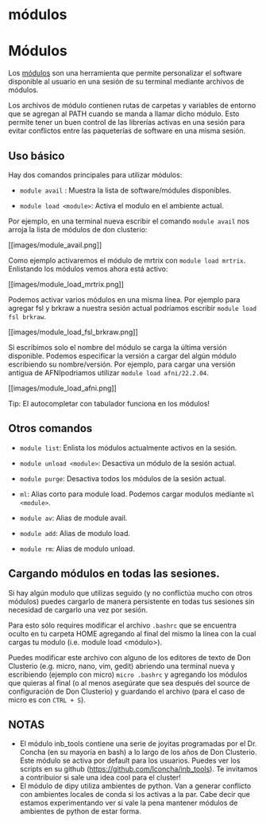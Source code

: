 módulos
========

# Módulos
Los [módulos](https://modules.readthedocs.io/en/latest/) son una herramienta que permite personalizar el software disponible al usuario en una sesión de su terminal mediante archivos de módulos. 

Los archivos de módulo contienen rutas de carpetas y variables de entorno que se agregan al PATH cuando se manda a llamar dicho módulo. Esto permite tener un buen control de las librerías activas en una sesión para evitar conflictos entre las paqueterías de software en una misma sesión.

## Uso básico

Hay dos comandos principales para utilizar módulos:

- `module avail` : Muestra la lista de software/módules disponibles.

- `module load <module>`: Activa el modulo en el ambiente actual.


Por ejemplo, en una terminal nueva escribir el comando `module avail` nos arroja la lista de módulos de don clusterio:

[[images/module_avail.png]]

Como ejemplo activaremos el módulo de mrtrix con `module load mrtrix`. Enlistando los módulos vemos ahora está activo:

[[images/module_load_mrtrix.png]]

Podemos activar varios módulos en una misma línea. Por ejemplo para agregar fsl y brkraw a nuestra sesión actual podríamos escribir `module load fsl brkraw`.

[[images/module_load_fsl_brkraw.png]]

Si escribimos solo el nombre del módulo se carga la última versión disponible. Podemos especificar la versión a cargar del algún módulo escribiendo su nombre/versión. Por ejemplo, para cargar una versión antigua de AFNIpodriamos utilizar `module load afni/22.2.04`. 

[[images/module_load_afni.png]]

Tip: El autocompletar con tabulador funciona en los módulos!

## Otros comandos
- `module list`: Enlista los módulos actualmente activos en la sesión.
- `module unload <module>`: Desactiva un módulo de la sesión actual.
- `module purge`: Desactiva todos los módulos de la sesión actual.

- `ml`: Alias corto para module load. Podemos cargar modulos mediante `ml <module>`.
- `module av`: Alias de module avail.
- `module add`: Alias de modulo load.
- `module rm`: Alias de modulo unload.

## Cargando módulos en todas las sesiones.
Si hay algún modulo que utilizas seguido (y no conflictúa mucho con otros módulos) puedes cargarlo de manera persistente en todas tus sesiones sin necesidad de cargarlo una vez por sesión. 

Para esto sólo requires modificar el archivo `.bashrc` que se encuentra oculto en tu carpeta HOME agregando al final del mismo la línea con la cual cargas tu modulo (i.e. module load <módulo>).

Puedes modificar este archivo con alguno de los editores de texto de Don Clusterio (e.g. micro, nano, vim, gedit) abriendo una terminal nueva y escribiendo (ejemplo con micro) `micro .bashrc` y agregando los módulos que quieras al final (o al menos asegúrate que sea después del source de configuración de Don Clusterio) y guardando el archivo (para el caso de micro es con `CTRL + S`).

## NOTAS
- El módulo inb_tools contiene una serie de joyitas programadas por el Dr. Concha (en su mayoría en bash) a lo largo de los años de Don Clusterio. Este módulo se activa por default para los usuarios. Puedes ver los scripts en su github (https://github.com/lconcha/inb_tools). Te invitamos a contribuior si sale una idea cool para el cluster!
- El módulo de dipy utiliza ambientes de python. Van a generar conflicto con  ambientes locales de conda si los activas a la par. Cabe decir que estamos experimentando ver si vale la pena mantener módulos de ambientes de python de estar forma.
